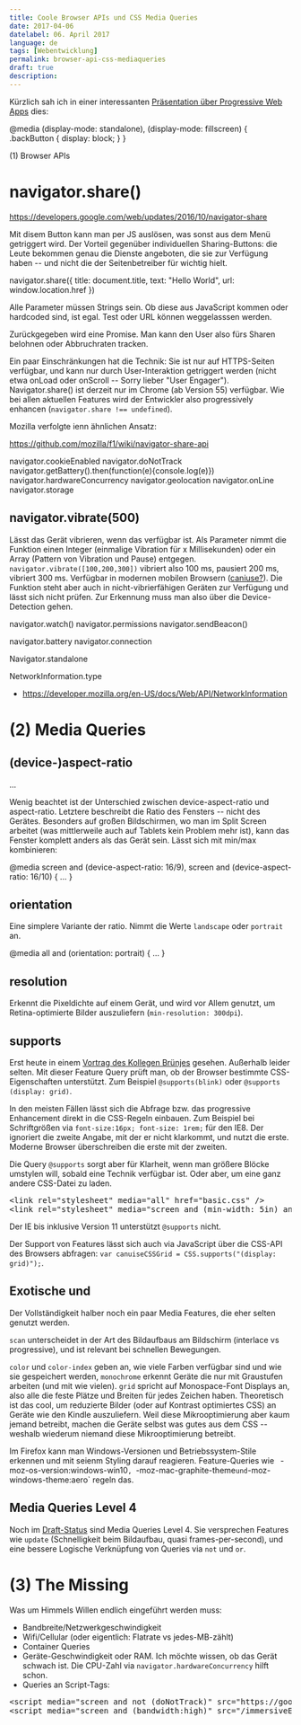 ```yaml
---
title: Coole Browser APIs und CSS Media Queries
date: 2017-04-06
datelabel: 06. April 2017
language: de
tags: [Webentwicklung]
permalink: browser-api-css-mediaqueries
draft: true
description:
---
```


Kürzlich sah ich in einer interessanten [Präsentation über Progressive Web Apps](https://speakerdeck.com/grigs/why-you-should-build-a-progressive-web-app-now-1) dies:

@media (display-mode: standalone), (display-mode: fillscreen) {
	.backButton {
		display: block;
	}
}

(1) Browser APIs


# navigator.share()

https://developers.google.com/web/updates/2016/10/navigator-share

Mit disem Button kann man per JS auslösen, was sonst aus dem Menü getriggert wird. Der Vorteil gegenüber individuellen Sharing-Buttons: die Leute bekommen genau die Dienste angeboten, die sie zur Verfügung haben -- und nicht die der Seitenbetreiber für wichtig hielt.

navigator.share({
    title: document.title,
    text: "Hello World",
    url: window.location.href
})

Alle Parameter müssen Strings sein. Ob diese aus JavaScript kommen oder hardcoded sind, ist egal. Test oder URL können weggelasssen werden.

Zurückgegeben wird eine Promise. Man kann den User also fürs Sharen belohnen oder Abbruchraten tracken.

Ein paar Einschränkungen hat die Technik: Sie ist nur auf HTTPS-Seiten verfügbar, und kann nur durch User-Interaktion getriggert werden (nicht etwa onLoad oder onScroll -- Sorry lieber "User Engager"). Navigator.share() ist derzeit nur im Chrome (ab Version 55) verfügbar. Wie bei allen aktuellen Features wird der Entwickler also progressively enhancen (`navigator.share !== undefined`).

Mozilla verfolgte ienn ähnlichen Ansatz:

https://github.com/mozilla/f1/wiki/navigator-share-api





navigator.cookieEnabled
navigator.doNotTrack
navigator.getBattery().then(function(e){console.log(e)})
navigator.hardwareConcurrency
navigator.geolocation
navigator.onLine
navigator.storage

## navigator.vibrate(500)

Lässt das Gerät vibrieren, wenn das verfügbar ist. Als Parameter nimmt die Funktion einen Integer (einmalige Vibration für x Millisekunden) oder ein Array (Pattern von Vibration und Pause) entgegen. `navigator.vibrate([100,200,300])` vibriert also 100 ms, pausiert 200 ms, vibriert 300 ms. Verfügbar in modernen mobilen Browsern ([caniuse?](http://caniuse.com/#search=vibration)). Die Funktion steht aber auch in nicht-vibrierfähigen Geräten zur Verfügung und lässt sich nicht prüfen. Zur Erkennung muss man also über die Device-Detection gehen.


navigator.watch()
navigator.permissions
navigator.sendBeacon()

navigator.battery
navigator.connection

Navigator.standalone


NetworkInformation.type
- https://developer.mozilla.org/en-US/docs/Web/API/NetworkInformation



# (2) Media Queries


## (device-)aspect-ratio

...

Wenig beachtet ist der Unterschied zwischen device-aspect-ratio und aspect-ratio. Letztere beschreibt die Ratio des Fensters -- nicht des Gerätes. Besonders auf großen Bildschirmen, wo man im Split Screen arbeitet (was mittlerweile auch auf Tablets kein Problem mehr ist), kann das Fenster komplett anders als das Gerät sein. Lässt sich mit min/max kombinieren:

@media screen and (device-aspect-ratio: 16/9), screen and (device-aspect-ratio: 16/10) { ... }


## orientation

Eine simplere Variante der ratio. Nimmt die Werte `landscape` oder `portrait` an.

@media all and (orientation: portrait) { ... }


## resolution

Erkennt die Pixeldichte auf einem Gerät, und wird vor Allem genutzt, um Retina-optimierte Bilder auszuliefern (`min-resolution: 300dpi`).


## supports

Erst heute in einem [Vortrag des Kollegen Brünjes](https://github.com/codecandies/grid-talk) gesehen. Außerhalb leider selten. Mit dieser Feature Query prüft man, ob der Browser bestimmte CSS-Eigenschaften unterstützt. Zum Beispiel `@supports(blink)` oder `@supports (display: grid)`.

In den meisten Fällen lässt sich die Abfrage bzw. das progressive Enhancement direkt in die CSS-Regeln einbauen. Zum Beispiel bei Schriftgrößen via `font-size:16px; font-size: 1rem;` für den IE8. Der ignoriert die zweite Angabe, mit der er nicht klarkommt, und nutzt die erste. Moderne Browser überschreiben die erste mit der zweiten.

Die Query `@supports` sorgt aber für Klarheit, wenn man größere Blöcke umstylen will, sobald eine Technik verfügbar ist. Oder aber, um eine ganz andere CSS-Datei zu laden.

<pre>&lt;link rel="stylesheet" media="all" href="basic.css" /&gt;
&lt;link rel="stylesheet" media="screen and (min-width: 5in) and (display: flex)" href="shiny.css" /&gt;</pre>

Der IE bis inklusive Version 11 unterstützt `@supports` nicht.

Der Support von Features lässt sich auch via JavaScript über die CSS-API des Browsers abfragen: `var canuiseCSSGrid = CSS.supports("(display: grid)");`.


## Exotische und

Der Vollständigkeit halber noch ein paar Media Features, die eher selten genutzt werden.

`scan` unterscheidet in der Art des Bildaufbaus am Bildschirm (interlace vs progressive), und ist relevant bei schnellen Bewegungen.

`color` und `color-index` geben an, wie viele Farben verfügbar sind und wie sie gespeichert werden, `monochrome` erkennt Geräte die nur mit Graustufen arbeiten (und mit wie vielen). `grid` spricht auf Monospace-Font Displays an, also alle die feste Plätze und Breiten für jedes Zeichen haben. Theoretisch ist das cool, um reduzierte Bilder (oder auf Kontrast optimiertes CSS) an Geräte wie den Kindle auszuliefern. Weil diese Mikrooptimierung aber kaum jemand betreibt, machen die Geräte selbst was gutes aus dem CSS -- weshalb wiederum niemand diese Mikrooptimierung betreibt.

Im Firefox kann man Windows-Versionen und Betriebssystem-Stile erkennen und mit seienm Styling darauf reagieren. Feature-Queries wie `
`-moz-os-version:windows-win10`, `-moz-mac-graphite-theme` und `-moz-windows-theme:aero` regeln das.

## Media Queries Level 4

Noch im [Draft-Status](https://drafts.csswg.org/mediaqueries-4/#media) sind Media Queries Level 4. Sie versprechen Features wie `update` (Schnelligkeit beim Bildaufbau, quasi frames-per-second), und eine bessere Logische Verknüpfung von Queries via `not` und `or`.

# (3) The Missing

Was um Himmels Willen endlich eingeführt werden muss:

* Bandbreite/Netzwerkgeschwindigkeit
* Wifi/Cellular (oder eigentlich: Flatrate vs jedes-MB-zählt)
* Container Queries
* Geräte-Geschwindigkeit oder RAM. Ich möchte wissen, ob das Gerät schwach ist. Die CPU-Zahl via `navigator.hardwareConcurrency` hilft schon.
* Queries an Script-Tags:

<pre>&lt;script media="screen and not (doNotTrack)" src="https://google.com/analytics.js" defer integrity="abc"&gt;
&lt;script media="screen and (bandwidth:high)" src="/immersiveEffects.js" defer integrity="xyz"&gt;
</script></pre>
